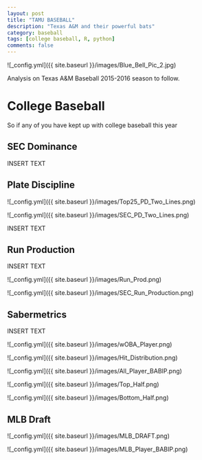 ```yaml
---
layout: post
title: "TAMU BASEBALL"
description: "Texas A&M and their powerful bats"
category: baseball
tags: [college baseball, R, python]
comments: false
---
```


![_config.yml]({{ site.baseurl }}/images/Blue_Bell_Pic_2.jpg)

Analysis on Texas A&M Baseball 2015-2016 season to follow. 

# College Baseball 

So if any of you have kept up with college baseball this year


## SEC Dominance 

INSERT TEXT

## Plate Discipline 

![_config.yml]({{ site.baseurl }}/images/Top25_PD_Two_Lines.png)

![_config.yml]({{ site.baseurl }}/images/SEC_PD_Two_Lines.png)

INSERT TEXT

## Run Production 

INSERT TEXT

![_config.yml]({{ site.baseurl }}/images/Run_Prod.png)

![_config.yml]({{ site.baseurl }}/images/SEC_Run_Production.png)

## Sabermetrics 

INSERT TEXT

![_config.yml]({{ site.baseurl }}/images/wOBA_Player.png)

![_config.yml]({{ site.baseurl }}/images/Hit_Distribution.png)

![_config.yml]({{ site.baseurl }}/images/All_Player_BABIP.png)

![_config.yml]({{ site.baseurl }}/images/Top_Half.png)

![_config.yml]({{ site.baseurl }}/images/Bottom_Half.png)

## MLB Draft

![_config.yml]({{ site.baseurl }}/images/MLB_DRAFT.png)

![_config.yml]({{ site.baseurl }}/images/MLB_Player_BABIP.png)
